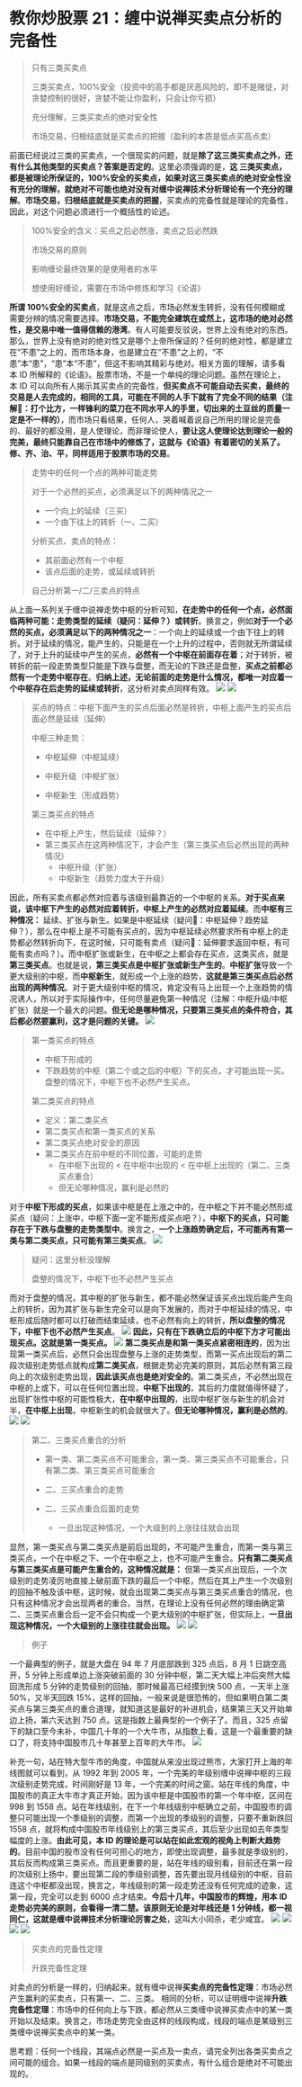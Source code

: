 # 教你炒股票 21：缠中说禅买卖点分析的完备性

> 只有三类买卖点
>
> 三类买卖点，100%安全（投资中的高手都是厌恶风险的，即不是赌徒，对贪婪控制的很好，贪婪不能让你盈利，只会让你亏损）
>
> 充分理解，三类买卖点的绝对安全性
>
> 市场交易，归根结底就是买卖点的把握（盈利的本质是低点买高点卖）

前面已经说过三类的买卖点，一个很现实的问题，就是**除了这三类买卖点之外，还有什么其他类型的买卖点？答案是否定的**。这里必须强调的是，**这 三类买卖点，都是被理论所保证的，100%安全的买卖点，如果对这三类买卖点的绝对安全性没有充分的理解，就绝对不可能也绝对没有对缠中说禅技术分析理论有一个充分的理解**。**市场交易，归根结底就是买卖点的把握**，买卖点的完备性就是理论的完备性，因此，对这个问题必须进行一个概括性的论述。

> 100%安全的含义：买点之后必然涨，卖点之后必然跌
>
> 市场交易的原则
>
> 影响缠论最终效果的是使用者的水平
>
> 想使用好缠论，需要在市场中修炼和学习《论语》

**所谓 100%安全的买卖点**，就是这点之后，市场必然发生转折，没有任何模糊或需要分辨的情况需要选择。**市场交易，不能完全建筑在或然上，这市场的绝对必然性，是交易中唯一值得信赖的港湾**。有人可能要反驳说，世界上没有绝对的东西。那么，世界上没有绝对的绝对性又是哪个上帝所保证的？任何的绝对性，都是建立在“不患”之上的，而市场本身，也是建立在“不患”之上的，“不患”本“患”，“患”本“不患”，但这不影响其精彩与绝对。相关方面的理解，请多看本 ID 所解释的《论语》。股票市场，不是一个单纯的理论问题。虽然在理论上，本 ID 可以向所有人揭示其买卖点的完备性，**但买卖点不可能自动去买卖，最终的交易是人去完成的，相同的工具，可能在不同的人手下就有了完全不同的结果（注解🐷：打个比方，一样锋利的菜刀在不同水平人的手里，切出来的土豆丝的质量一定是不一样的）**，而市场只看结果，任何人，哭着喊着说自己所用的理论是完备的、最好的都没用，是人使理论，而非理论使人，**要让这人使理论达到理论一般的完美，最终只能靠自己在市场中的修炼了，这就与《论语》有着密切的关系了。修、齐、治、平，同样适用于股票市场的交易**。

> 走势中的任何一个点的两种可能走势
>
> 对于一个必然的买点，必须满足以下的两种情况之一
>
> - 一个向上的延续（三买）
> - 一个由下往上的转折（一、二买）
>
> 分析买点、卖点的特点：
>
> - 其前面必然有一个中枢
> - 该点后面的走势，或延续或转折
>
> 自己分析第一/二/三卖点的特点

从上面一系列关于缠中说禅走势中枢的分析可知，**在走势中的任何一个点，必然面临两种可能：走势类型的延续（疑问：延伸？）或转折**。换言之，例如**对于一个必然的买点，必须满足以下的两种情况之一**：一个向上的延续或一个由下往上的转折。对于延续的情况，能产生的，只能是在一个上升的过程中，否则就无所谓延续了，对于上升的延续中产生的买点，**必然有一个中枢在前面存在着**；对于转折，被转折的前一段走势类型只能是下跌与盘整，而无论的下跌还是盘整，**买点之前都必然有一个走势中枢存在**。**归纳上述，无论前面的走势是什么情况，都唯一对应着一个中枢存在后走势的延续或转折**，这分析对卖点同样有效。
![](./1.png)
![](./2.png)

> 买点的特点：中枢下面产生的买点后面必然是转折，中枢上面产生的买点后面必然是延续（延伸）
>
> 中枢三种走势：
>
> - 中枢延伸（中枢延续）
>
> - 中枢升级（中枢扩张）
> - 中枢新生（形成趋势）
>
> 第三类买点的特点
>
> - 在中枢上产生，然后延续（延伸？）
> - 第三类买点在这两种情况下，才会产生（第三类买点后必然出现的两种情况）
>   - 中枢升级（扩张）
>   - 中枢新生（趋势力度大于升级）

因此，所有买卖点都必然对应着与该级别最靠近的一个中枢的关系。**对于买点来说，该中枢下产生的必然对应着转折，中枢上产生的必然对应着延续**。而**中枢有三种情况：** 延续、扩张与新生。如果是中枢延续（疑问🤔️：中枢延伸？趋势延伸？），那么在中枢上是不可能有买点的，因为中枢延续必然要求所有中枢上的走势都必然转折向下，在这时候，只可能有卖点（疑问🤔️：延伸要求返回中枢，有可能有卖点吗？）。而中枢扩张或新生，在中枢之上都会存在买点，这类买点，就是**第三类买点**。也就是说，**第三类买点是中枢扩张或新生产生的**。**中枢扩张**导致一个更大级别的中枢，而**中枢新生**，就形成一个上涨的趋势，**这就是第三类买点后必然出现的两种情况**。对于更大级别中枢的情况，肯定没有马上出现一个上涨趋势的情况诱人，所以对于实际操作中，任何尽量避免第一种情况（注解：中枢升级/中枢扩张）就是一个最大的问题。**但无论是哪种情况，只要第三类买点的条件符合，其后都必然要赢利，这才是问题的关键。**
![](./3.png)

> 第一类买点的特点
>
> - 中枢下形成的
> - 下跌趋势的中枢（第二个或之后的中枢）下的买点，才可能出现一买。盘整的情况下，中枢下也不必然产生买点。
>
> 第二类买点的特点
>
> - 定义：第二类买点
> - 第二类买点和第一类买点的关系
> - 第二类买点绝对安全的原因
> - 第二类买点在前中枢的不同位置，可能的走势
>   - 在中枢下出现的 < 在中枢中出现的 < 在中枢上出现的（第二、三类买点重合）
>   - 但无论哪种情况，赢利是必然的

对于**中枢下形成的买点**，如果该中枢是在上涨之中的，在中枢之下并不能必然形成买点（疑问：上涨中，中枢下面一定不能形成买点吧？），**中枢下的买点，只可能存在于下跌与盘整的走势类型中**。换言之，**一个上涨趋势确定后，不可能再有第一类与第二类买点，只可能有第三类买点**。
![](./4.png)

> 疑问：这里分析没理解
>
> 盘整的情况下，中枢下也不必然产生买点

而对于盘整的情况，其中枢的扩张与新生，都不能必然保证该买点出现后能产生向上的转折，因为其扩张与新生完全可以是向下发展的，而对于中枢延续的情况，中枢形成后随时都可以打破而结束延续，也不必然有向上的转折，**所以盘整的情况下，中枢下也不必然产生买点**。
![](./5.png)
**因此，只有在下跌确立后的中枢下方才可能出现买点。这就是第一类买点。**
![](./6.png)
**第二类买点是和第一类买点紧密相连的**，因为出现第一类买点后，必然只会出现盘整与上涨的走势类型，而第一买点出现后的第二段次级别走势低点就构成**第二类买点**，根据走势必完美的原则，其后必然有第三段向上的次级别走势出现，**因此该买点也是绝对安全的**。第二类买点，不必然出现在中枢的上或下，可以在任何位置出现，**中枢下出现的**，其后的力度就值得怀疑了，出现扩张性中枢的可能性极大，**在中枢中出现的**，出现中枢扩张与新生的机会对半，**在中枢上出现**，中枢新生的机会就很大了。**但无论哪种情况，赢利是必然的**。
![](./7.png)
![](./8.png)

> 第二、三类买点重合的分析
>
> - 第一类、第二类买点不可能重合，第一类、第三类买点不可能重合，只有第二类、第三类买点可能重合
>
> - 二、三买点重合的走势
> - 二、三买点重合后面的走势
>   - 一旦出现这种情况，一个大级别的上涨往往就会出现

显然，第一类买点与第二类买点是前后出现的，不可能产生重合，而第一类与第三类买点，一个在中枢之下、一个在中枢之上，也不可能产生重合。**只有第二类买点与第三类买点是可能产生重合的，这种情况就是：** 但第一类买点出现后，一个次级别的走势凌厉地直接上破前面下跌的最后一个中枢，然后在其上产生一个次级别的回抽不触及该中枢，这时候，就会出现第二类买点与第三类买点重合的情况，也只有这种情况才会出现两者的重合。当然，在理论上没有任何必然的理由确定第二、三类买点重合后一定不会只构成一个更大级别的中枢扩张，但实际上，**一旦出现这种情况，一个大级别的上涨往往就会出现。**
![](./9.png)
![](./10.png)

> 例子

一个最典型的例子，就是大盘在 94 年 7 月底部跌到 325 点后，8 月 1 日跳空高开，5 分钟上形成单边上涨突破前面的 30 分钟中枢，第二天大幅上冲后突然大幅回洗形成 5 分钟的走势级别的回抽，那时候最高已经摸到快 500 点，一天半上涨 50%，又半天回跌 15%，这样的回抽，一般来说是很恐怖的，但如果明白第二类买点与第三类买点的重合道理，就知道这是最好的补进机会，结果第三天又开始单边上扬，第六天达到 750 点。这是指数上最典型的一个例子了。而且，325 点留下的缺口至今未补，中国几十年的一个大牛市，从指数上看，这是一个最重要的缺口了，将支持中国股市几十年甚至上百年的大牛市。
![](./11.png)

补充一句，站在特大型牛市的角度，中国就从来没出现过熊市，大家打开上海的年线图就可以看到，从 1992 年到 2005 年，一个完美的年级别缠中说禅中枢的三段次级别走势完成，时间刚好是 13 年，一个完美的时间之窗。站在年线的角度，中国股市的真正大牛市才真正开始，因为该中枢是中国股市的第一个年中枢，区间在 998 到 1558 点。站在年线级别，在下一个年线级别中枢确立之前，中国股市的调整只可能出现一个季级别的调整，而第一个出现的季级别的调整，只要不重新跌回 1558 点，就将构成中国股市年线级别上的第三类买点，其后至少出现如去年类型幅度的上涨。**由此可见，本 ID 的理论是可以站在如此宏观的视角上判断大趋势的**。目前中国的股市没有任何可担心的地方，即使出现调整，最多就是季级别的，其后反而构成第三类买点。而且更重要的是，站在年线的级别看，目前还在第一段的次级别上扬中，要出现第二段的季级别调整，首先要出现月线级别的中枢，目前连这个中枢都没出现，换言之，年线级别的第一段走势还没有任何完成的迹象，这第一段，完全可以走到 6000 点才结束。**今后十几年，中国股市的辉煌，用本 ID 走势必完美的原则，会看得一清二楚。该原则无论是对年线还是 1 分钟线，都一视同仁，这就是缠中说禅技术分析理论厉害之处**，这叫大小同杀，老少咸宜。
![](./15.png)
![](./12.png)
![](./13.png)
![](./14.png)

> 买卖点的完备性定理
>
> 升跌完备性定理

对卖点的分析是一样的，归纳起来，就有缠中说禅**买卖点的完备性定理**：市场必然产生赢利的买卖点，只有第一、二、三类。
相同的分析，可以证明缠中说禅**升跌完备性定理**：市场中的任何向上与下跌，都必然从三类缠中说禅买卖点中的某一类开始以及结束。换言之，市场走势完全由这样的线段构成，线段的端点是某级别三类缠中说禅买卖点中的某一类。

思考题：任何一个线段，其端点必然是一买点及一卖点，请完全列出各类买卖点之间可能的组合。如果一线段的端点是同级别的买卖点，有什么组合是绝对不可能出现的。

